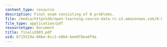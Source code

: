 ```yaml
---
content_type: resource
description: Final exam consisting of 8 problems.
file: /media/https%3A/open-learning-course-data-rc.s3.amazonaws.com/8-022-physics-ii-electricity-and-magnetism-fall-2004/b715519a86be8cc3e0b4bee0f8eadf4a_finals2003.pdf
file_type: application/pdf
resourcetype: Document
title: finals2003.pdf
uid: b715519a-86be-8cc3-e0b4-bee0f8eadf4a
---
```

